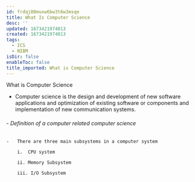 ```yaml
---
id: frdqj80muxw6bw3t6w3msqe
title: What Is Computer Science
desc: ''
updated: 1673421974013
created: 1673421974013
tags:
  - ICS
  - NIBM
isDir: false
enableToc: false
title_imported: What is Computer Science
---
```


What is Computer Science

-   Computer science is the design and development of new software applications and optimization of existing software or components and implementation of new communication systems.

###### -   Definition of a computer related computer science

    -   There are three main subsystems in a computer system

        i.  CPU system

        ii. Memory Subsystem

        iii. I/O Subsystem
